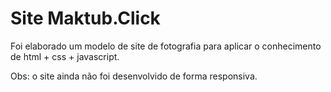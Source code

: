 # Site Maktub.Click

Foi elaborado um modelo de site de fotografia para aplicar o conhecimento de html + css + javascript.

Obs: o site ainda não foi desenvolvido de forma responsiva.
